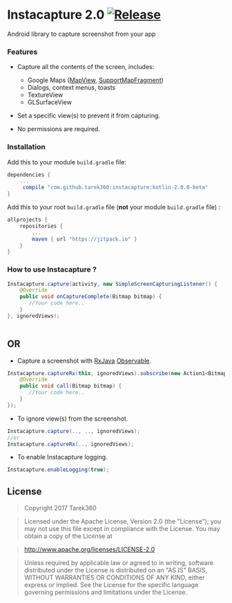 # Instacapture 2.0 [![Release](https://jitpack.io/v/tarek360/instacapture.svg)](https://jitpack.io/#tarek360/instacapture)

Android library to capture screenshot from your app


### Features
- Capture all the contents of the screen, includes:
   - Google Maps ([MapView](https://developers.google.com/android/reference/com/google/android/gms/maps/MapView), [SupportMapFragment](https://developers.google.com/android/reference/com/google/android/gms/maps/SupportMapFragment)) 
   - Dialogs, context menus, toasts
   - TextureView
   - GLSurfaceView

- Set a specific view(s) to prevent it from capturing.
- No permissions are required.


### Installation

Add this to your module `build.gradle` file:
```gradle
dependencies {
	...
	 compile "com.github.tarek360:instacapture:kotlin-2.0.0-beta"
}
```

Add this to your root `build.gradle` file (**not** your module `build.gradle` file) :
```gradle
allprojects {
	repositories {
		...
		maven { url "https://jitpack.io" }
	}
}
```


### How to use Instacapture ?

```java
Instacapture.capture(activity, new SimpleScreenCapturingListener() {
    @Override
    public void onCaptureComplete(Bitmap bitmap) {
       //Your code here..
    }
}, ignoredViews);
	
```

## OR

- Capture a screenshot with [RxJava](https://github.com/ReactiveX/RxJava) [Observable](http://reactivex.io/RxJava/javadoc/rx/Observable.html).
```java
Instacapture.captureRx(this, ignoredViews).subscribe(new Action1<Bitmap>() {
    @Override
    public void call(Bitmap bitmap) {
       //Your code here..
    }
});
```
    
- To ignore view(s) from the screenshot.
```java
Instacapture.capture(.., .., ignoredViews);
//or
Instacapture.captureRx(.., ignoredViews);
```


- To enable Instacapture logging.
```java
Instacapture.enableLogging(true);
```


## License

>Copyright 2017 Tarek360

>Licensed under the Apache License, Version 2.0 (the "License");
you may not use this file except in compliance with the License.
You may obtain a copy of the License at

>   http://www.apache.org/licenses/LICENSE-2.0

>Unless required by applicable law or agreed to in writing, software
distributed under the License is distributed on an "AS IS" BASIS,
WITHOUT WARRANTIES OR CONDITIONS OF ANY KIND, either express or implied.
See the License for the specific language governing permissions and
limitations under the License.
